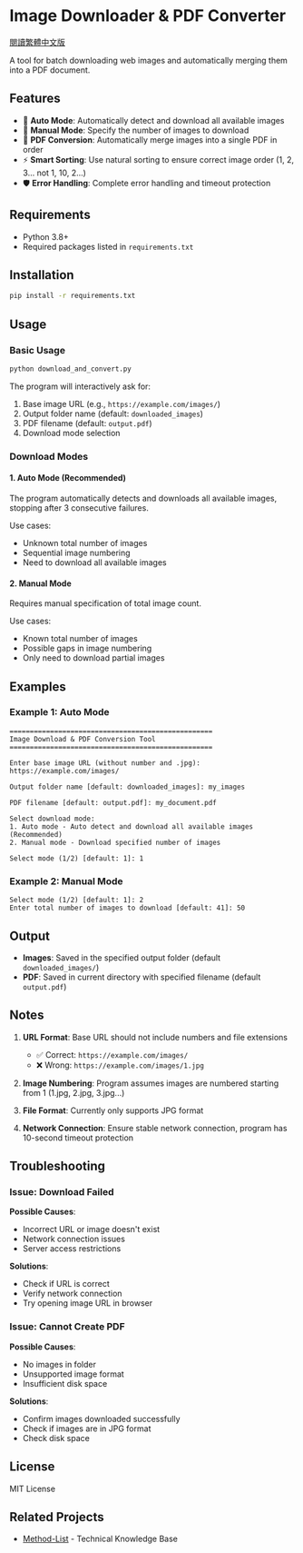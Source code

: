 # Image Downloader & PDF Converter

[閱讀繁體中文版](README.zh-TW.md)

A tool for batch downloading web images and automatically merging them into a PDF document.

## Features

- 🔄 **Auto Mode**: Automatically detect and download all available images
- 📝 **Manual Mode**: Specify the number of images to download
- 📄 **PDF Conversion**: Automatically merge images into a single PDF in order
- ⚡ **Smart Sorting**: Use natural sorting to ensure correct image order (1, 2, 3... not 1, 10, 2...)
- 🛡️ **Error Handling**: Complete error handling and timeout protection

## Requirements

- Python 3.8+
- Required packages listed in `requirements.txt`

## Installation

```bash
pip install -r requirements.txt
```

## Usage

### Basic Usage

```bash
python download_and_convert.py
```

The program will interactively ask for:
1. Base image URL (e.g., `https://example.com/images/`)
2. Output folder name (default: `downloaded_images`)
3. PDF filename (default: `output.pdf`)
4. Download mode selection

### Download Modes

#### 1. Auto Mode (Recommended)

The program automatically detects and downloads all available images, stopping after 3 consecutive failures.

Use cases:
- Unknown total number of images
- Sequential image numbering
- Need to download all available images

#### 2. Manual Mode

Requires manual specification of total image count.

Use cases:
- Known total number of images
- Possible gaps in image numbering
- Only need to download partial images

## Examples

### Example 1: Auto Mode

```
==================================================
Image Download & PDF Conversion Tool
==================================================

Enter base image URL (without number and .jpg): https://example.com/images/

Output folder name [default: downloaded_images]: my_images

PDF filename [default: output.pdf]: my_document.pdf

Select download mode:
1. Auto mode - Auto detect and download all available images (Recommended)
2. Manual mode - Download specified number of images

Select mode (1/2) [default: 1]: 1
```

### Example 2: Manual Mode

```
Select mode (1/2) [default: 1]: 2
Enter total number of images to download [default: 41]: 50
```

## Output

- **Images**: Saved in the specified output folder (default `downloaded_images/`)
- **PDF**: Saved in current directory with specified filename (default `output.pdf`)

## Notes

1. **URL Format**: Base URL should not include numbers and file extensions
   - ✅ Correct: `https://example.com/images/`
   - ❌ Wrong: `https://example.com/images/1.jpg`

2. **Image Numbering**: Program assumes images are numbered starting from 1 (1.jpg, 2.jpg, 3.jpg...)

3. **File Format**: Currently only supports JPG format

4. **Network Connection**: Ensure stable network connection, program has 10-second timeout protection

## Troubleshooting

### Issue: Download Failed

**Possible Causes**:
- Incorrect URL or image doesn't exist
- Network connection issues
- Server access restrictions

**Solutions**:
- Check if URL is correct
- Verify network connection
- Try opening image URL in browser

### Issue: Cannot Create PDF

**Possible Causes**:
- No images in folder
- Unsupported image format
- Insufficient disk space

**Solutions**:
- Confirm images downloaded successfully
- Check if images are in JPG format
- Check disk space

## License

MIT License

## Related Projects

- [Method-List](https://github.com/Youchenjiang/Method-List) - Technical Knowledge Base

